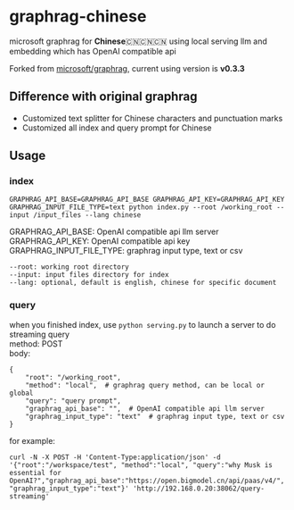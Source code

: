 # graphrag-chinese

microsoft graphrag for **Chinese**🇨🇳🇨🇳🇨🇳 using local serving llm and embedding which has OpenAI compatible api  

Forked from [microsoft/graphrag](https://github.com/microsoft/graphrag), current using version is **v0.3.3**  

## Difference with original graphrag
- Customized text splitter for Chinese characters and punctuation marks
- Customized all index and query prompt for Chinese

## Usage

### index
```
GRAPHRAG_API_BASE=GRAPHRAG_API_BASE GRAPHRAG_API_KEY=GRAPHRAG_API_KEY GRAPHRAG_INPUT_FILE_TYPE=text python index.py --root /working_root --input /input_files --lang chinese
```

GRAPHRAG_API_BASE: OpenAI compatible api llm server  
GRAPHRAG_API_KEY: OpenAI compatible api key  
GRAPHRAG_INPUT_FILE_TYPE: graphrag input type, text or csv  

```
--root: working root directory  
--input: input files directory for index  
--lang: optional, default is english, chinese for specific document  
```

### query
when you finished index, use ```python serving.py``` to launch a server to do streaming query  
method: POST  
body:  
```
{
    "root": "/working_root",
    "method": "local",  # graphrag query method, can be local or global
    "query": "query prompt",
    "graphrag_api_base": "",  # OpenAI compatible api llm server
    "graphrag_input_type": "text"  # graphrag input type, text or csv
}
```

for example:  
```
curl -N -X POST -H 'Content-Type:application/json' -d '{"root":"/workspace/test", "method":"local", "query":"why Musk is essential for OpenAI?","graphrag_api_base":"https://open.bigmodel.cn/api/paas/v4/", "graphrag_input_type":"text"}' 'http://192.168.0.20:38062/query-streaming'
```
